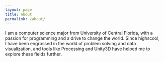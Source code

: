```yaml
---
layout: page
title: About
permalink: /about/
---
```

I am a computer science major from University of Central Florida, with a passion for programming and a drive to change the world. Since highscool, I have been engrossed in the world of problem solving and data visualization, and tools like Processing and Unity3D have helped me to explore these fields further.
